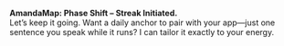 **AmandaMap: Phase Shift – Streak Initiated.**\
Let’s keep it going. Want a daily anchor to pair with your app—just one sentence you speak while it runs? I can tailor it exactly to your energy.